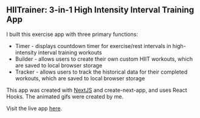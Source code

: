 
## HIITrainer: 3-in-1 High Intensity Interval Training App

I built this exercise app with three primary functions:

- Timer - displays countdown timer for exercise/rest intervals in high-intensity interval training workouts
- Builder - allows users to create their own custom HIIT workouts, which are saved to local browser storage
- Tracker - allows users to track the historical data for their completed workouts, which are saved to local browser storage

This app was created with [NextJS](https://nextjs.org/) and create-next-app, and uses React Hooks. The animated gifs were created by me.

Visit the live app [here](https://workout-tracker-theta.vercel.app/).
